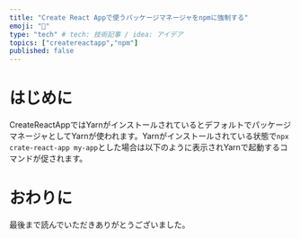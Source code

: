 ```yaml
---
title: "Create React Appで使うパッケージマネージャをnpmに強制する"
emoji: "💼"
type: "tech" # tech: 技術記事 / idea: アイデア
topics: ["createreactapp","npm"]
published: false
---
```


# はじめに

CreateReactAppではYarnがインストールされているとデフォルトでパッケージマネージャとしてYarnが使われます。Yarnがインストールされている状態で`npx crate-react-app my-app`とした場合は以下のように表示されYarnで起動するコマンドが促されます。
# おわりに

最後まで読んでいただきありがとうございました。